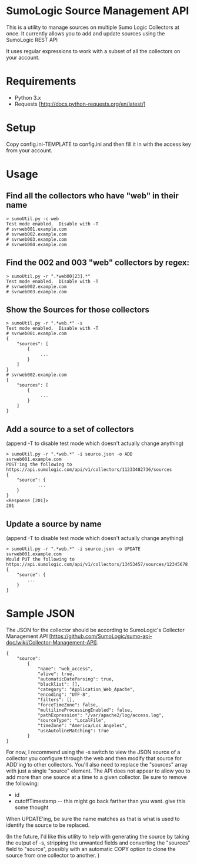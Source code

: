 # SumoLogic Source Management API

This is a utility to manage sources on multiple Sumo Logic Collectors at once.  It currently allows you to add and update sources using the SumoLogic REST API

It uses regular expressions to work with a subset of all the collectors on your account.

# Requirements
+ Python 3.x
+ Requests  [http://docs.python-requests.org/en/latest/]

# Setup
Copy config.ini-TEMPLATE to config.ini and then fill it in with the access key from your account. 

# Usage
## Find all the collectors who have "web" in their name

````
> sumoUtil.py -c web 
Test mode enabled.  Disable with -T
# svrweb001.example.com
# svrweb002.example.com
# svrweb003.example.com
# svrweb004.example.com
````

## Find the 002 and 003 "web" collectors by regex:

````
> sumoUtil.py -r ".*web00[23].*" 
Test mode enabled.  Disable with -T
# svrweb002.example.com
# svrweb003.example.com
````

## Show the Sources for those collectors
````
> sumoUtil.py -r ".*web.*" -s 
Test mode enabled.  Disable with -T
# svrweb001.example.com
{
    "sources": [
        {
             ...
        }
    ]
}
# svrweb002.example.com
{
    "sources": [
        {
             ...
        }
    ]
}
````

## Add a source to a set of collectors 
(append -T to disable test mode which doesn't actually change anything)
````
> sumoUtil.py -r ".*web.*" -i source.json -o ADD 
svrweb001.example.com
POST'ing the following to https://api.sumologic.com/api/v1/collectors/11233482736/sources
{
    "source": {
            ...
    }
}
<Response [201]>
201
````
## Update a source by name
(append -T to disable test mode which doesn't actually change anything)
````
> sumoUtil.py -r ".*web.*" -i source.json -o UPDATE 
svrweb001.example.com
Would PUT the following to https://api.sumologic.com/api/v1/collectors/13453457/sources/12345678
{
    "source": {
        ...
    }
}
````

# Sample JSON
The JSON for the collector should be according to SumoLogic's Collector Management API [https://github.com/SumoLogic/sumo-api-doc/wiki/Collector-Management-API].  

````
{
    "source": 
        {
            "name": "web_access",
            "alive": true,
            "automaticDateParsing": true,
            "blacklist": [],
            "category": "Application_Web_Apache",
            "encoding": "UTF-8",
            "filters": [],
            "forceTimeZone": false,
            "multilineProcessingEnabled": false,
            "pathExpression": "/var/apache2/log/access.log",
            "sourceType": "LocalFile",
            "timeZone": "America/Los_Angeles",
            "useAutolineMatching": true
        }
}
````

For now, I recommend using the -s switch to view the JSON source of a collector you configure through the web and then modify that source for ADD'ing to other collectors.  You'll also need to replace the "sources" array with just a single "source" element.  The API does not appear to allow you to add more than one source at a time to a given collector.  Be sure to remove the following:

+ id 
+ cutoffTimestamp   -- this might go back farther than you want. give this some thought
 
When UPDATE'ing, be sure the name matches as that is what is used to identify the source to be replaced.  

(In the future, I'd like this utility to help with generating the source by taking the output of -s, stripping the unwanted fields and converting the "sources" field to "source", possibly with an automatic COPY option to clone the source from one collector to another. )
